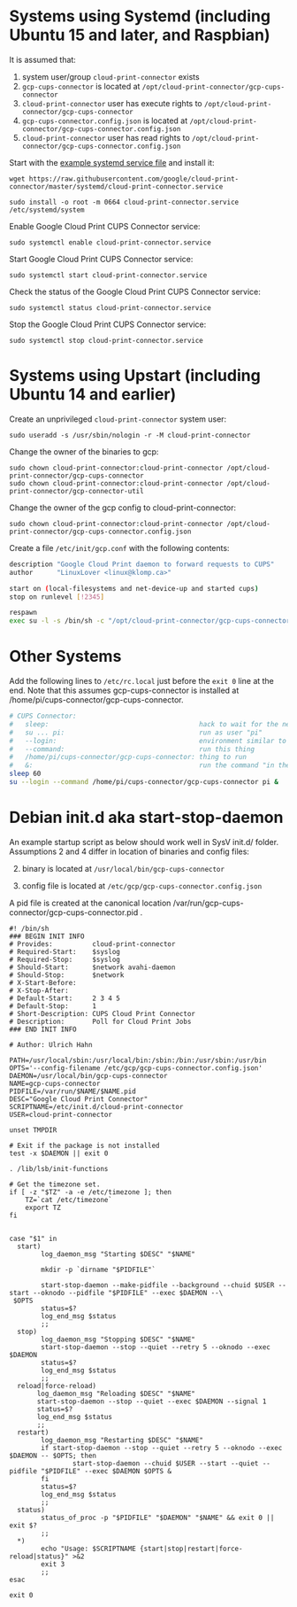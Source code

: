 # Systems using Systemd (including Ubuntu 15 and later, and Raspbian)

It is assumed that:

1. system user/group `cloud-print-connector` exists
2. `gcp-cups-connector` is located at `/opt/cloud-print-connector/gcp-cups-connector`
3. `cloud-print-connector` user has execute rights to `/opt/cloud-print-connector/gcp-cups-connector`
4. `gcp-cups-connector.config.json` is located at `/opt/cloud-print-connector/gcp-cups-connector.config.json`
5. `cloud-print-connector` user has read rights to `/opt/cloud-print-connector/gcp-cups-connector.config.json`

Start with the [example systemd service file](https://github.com/google/cloud-print-connector/blob/master/systemd/cloud-print-connector.service) and install it:

    wget https://raw.githubusercontent.com/google/cloud-print-connector/master/systemd/cloud-print-connector.service

    sudo install -o root -m 0664 cloud-print-connector.service /etc/systemd/system

Enable Google Cloud Print CUPS Connector service:

    sudo systemctl enable cloud-print-connector.service

Start Google Cloud Print CUPS Connector service:

    sudo systemctl start cloud-print-connector.service

Check the status of the Google Cloud Print CUPS Connector service:

    sudo systemctl status cloud-print-connector.service

Stop the Google Cloud Print CUPS Connector service:

    sudo systemctl stop cloud-print-connector.service

# Systems using Upstart (including Ubuntu 14 and earlier)
Create an unprivileged `cloud-print-connector` system user:

    sudo useradd -s /usr/sbin/nologin -r -M cloud-print-connector

Change the owner of the binaries to gcp:

    sudo chown cloud-print-connector:cloud-print-connector /opt/cloud-print-connector/gcp-cups-connector
    sudo chown cloud-print-connector:cloud-print-connector /opt/cloud-print-connector/gcp-connector-util

Change the owner of the gcp config to cloud-print-connector:

    sudo chown cloud-print-connector:cloud-print-connector /opt/cloud-print-connector/gcp-cups-connector.config.json

Create a file `/etc/init/gcp.conf` with the following contents:

```sh
description "Google Cloud Print daemon to forward requests to CUPS"
author      "LinuxLover <linux@klomp.ca>"

start on (local-filesystems and net-device-up and started cups)
stop on runlevel [!2345]

respawn
exec su -l -s /bin/sh -c "/opt/cloud-print-connector/gcp-cups-connector -config-filename /opt/cloud-print-connector/gcp-cups-connector.config.json" cloud-print-connector
```

# Other Systems

Add the following lines to `/etc/rc.local` just before the `exit 0` line at the end.  Note that this assumes gcp-cups-connector is installed at /home/pi/cups-connector/gcp-cups-connector.

```sh
# CUPS Connector:
#   sleep:                                      hack to wait for the network interface to come up
#   su ... pi:                                  run as user "pi"
#   --login:                                    environment similar to "pi" instead of "root"
#   --command:                                  run this thing
#   /home/pi/cups-connector/gcp-cups-connector: thing to run
#   &:                                          run the command "in the background"
sleep 60
su --login --command /home/pi/cups-connector/gcp-cups-connector pi &
```

# Debian init.d aka start-stop-daemon

An example startup script as below should work well in SysV init.d/ folder.
Assumptions 2 and 4 differ in location of binaries and config files:

2. binary is located at `/usr/local/bin/gcp-cups-connector`

4. config file is located at `/etc/gcp/gcp-cups-connector.config.json` 

A pid file is created at the canonical location /var/run/gcp-cups-connector/gcp-cups-connector.pid .

```
#! /bin/sh
### BEGIN INIT INFO
# Provides:          cloud-print-connector
# Required-Start:    $syslog
# Required-Stop:     $syslog
# Should-Start:      $network avahi-daemon
# Should-Stop:       $network
# X-Start-Before:
# X-Stop-After:
# Default-Start:     2 3 4 5
# Default-Stop:      1
# Short-Description: CUPS Cloud Print Connector
# Description:       Poll for Cloud Print Jobs
### END INIT INFO

# Author: Ulrich Hahn

PATH=/usr/local/sbin:/usr/local/bin:/sbin:/bin:/usr/sbin:/usr/bin
OPTS='--config-filename /etc/gcp/gcp-cups-connector.config.json'
DAEMON=/usr/local/bin/gcp-cups-connector
NAME=gcp-cups-connector
PIDFILE=/var/run/$NAME/$NAME.pid
DESC="Google Cloud Print Connector"
SCRIPTNAME=/etc/init.d/cloud-print-connector
USER=cloud-print-connector

unset TMPDIR

# Exit if the package is not installed
test -x $DAEMON || exit 0

. /lib/lsb/init-functions

# Get the timezone set.
if [ -z "$TZ" -a -e /etc/timezone ]; then
    TZ=`cat /etc/timezone`
    export TZ
fi


case "$1" in
  start)
        log_daemon_msg "Starting $DESC" "$NAME"

        mkdir -p `dirname "$PIDFILE"`

        start-stop-daemon --make-pidfile --background --chuid $USER --start --oknodo --pidfile "$PIDFILE" --exec $DAEMON --\
 $OPTS
        status=$?
        log_end_msg $status
        ;;
  stop)
        log_daemon_msg "Stopping $DESC" "$NAME"
        start-stop-daemon --stop --quiet --retry 5 --oknodo --exec $DAEMON
        status=$?
        log_end_msg $status
        ;;
  reload|force-reload)
       log_daemon_msg "Reloading $DESC" "$NAME"
       start-stop-daemon --stop --quiet --exec $DAEMON --signal 1
       status=$?
       log_end_msg $status
       ;;
  restart)
        log_daemon_msg "Restarting $DESC" "$NAME"
        if start-stop-daemon --stop --quiet --retry 5 --oknodo --exec $DAEMON -- $OPTS; then
                start-stop-daemon --chuid $USER --start --quiet --pidfile "$PIDFILE" --exec $DAEMON $OPTS &
        fi
        status=$?
        log_end_msg $status
        ;;
  status)
        status_of_proc -p "$PIDFILE" "$DAEMON" "$NAME" && exit 0 || exit $?
        ;;
  *)
        echo "Usage: $SCRIPTNAME {start|stop|restart|force-reload|status}" >&2
        exit 3
        ;;
esac

exit 0
```
